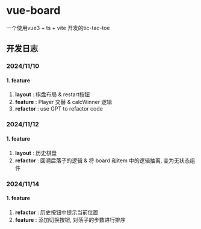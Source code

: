 # vue-board

一个使用vue3 + ts + vite 开发的tic-tac-toe

## 开发日志

### 2024/11/10
#### 1. feature
1. **layout** : 棋盘布局 & restart按钮
2. **feature** : Player 交替 & calcWinner 逻辑
3. **refactor** : use GPT to refactor code 

### 2024/11/12
#### 1. feature
1. **layout** : 历史棋盘 
2. **refactor** : 回溯后落子的逻辑 & 将 board 和item 中的逻辑抽离, 变为无状态组件 

### 2024/11/14
#### 1. feature
1.  **refactor** : 历史按钮中提示当前位置
2.  **feature** : 添加切换按钮, 对落子的步数进行排序